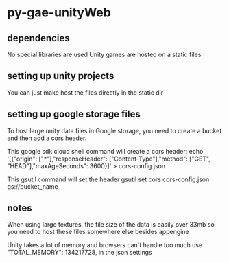 # py-gae-unityWeb

## dependencies

No special libraries are used
Unity games are hosted on a static files

## setting up unity projects

You can just make host the files directly in the static dir

## setting up google storage files

To host large unity data files in Google storage, you need to create
  a bucket and then add a cors header.

This google sdk cloud shell command will create a cors header:
echo '[{"origin": ["*"],"responseHeader": ["Content-Type"],"method": ["GET", "HEAD"],"maxAgeSeconds": 3600}]' > cors-config.json

This gsutil command will set the header
gsutil set cors cors-config.json gs://bucket_name

## notes

When using large textures, the file size of the data is easily over 33mb
  so you need to host these files somewhere else besides appengine

Unity takes a lot of memory and browsers can't handle too much
  use "TOTAL_MEMORY": 134217728, in the json settings
